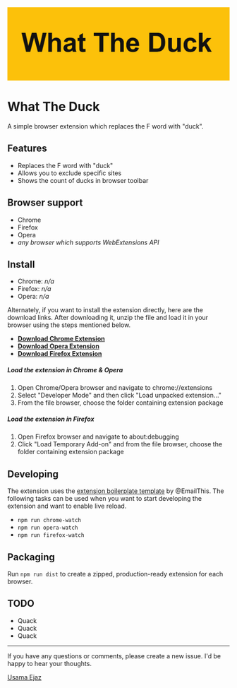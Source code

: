<img src="./resources/what-the-duck.png"/>

# What The Duck
A simple browser extension which replaces the F word with "duck".  

## Features
- Replaces the F word with "duck" 
- Allows you to exclude specific sites
- Shows the count of ducks in browser toolbar

## Browser support
- Chrome
- Firefox
- Opera
- *any browser which supports WebExtensions API*

## Install
- Chrome: *n/a*
- Firefox: *n/a*
- Opera: *n/a*

Alternately, if you want to install the extension directly, here are the download links. After downloading it, unzip the file and load it in your browser using the steps mentioned below.
 - [**Download Chrome Extension**](https://github.com/usamaejaz/what-the-duck/releases/download/v1.0/chrome.zip)
 - [**Download Opera Extension**](https://github.com/usamaejaz/what-the-duck/releases/download/v1.0/opera.zip)
 - [**Download Firefox Extension**](https://github.com/usamaejaz/what-the-duck/releases/download/v1.0/firefox.zip)


##### Load the extension in Chrome & Opera
1. Open Chrome/Opera browser and navigate to chrome://extensions
2. Select "Developer Mode" and then click "Load unpacked extension..."
3. From the file browser, choose the folder containing extension package


##### Load the extension in Firefox
1. Open Firefox browser and navigate to about:debugging
2. Click "Load Temporary Add-on" and from the file browser, choose the folder containing extension package


## Developing
The extension uses the [extension boilerplate template](https://github.com/EmailThis/extension-boilerplate) by @EmailThis.
The following tasks can be used when you want to start developing the extension and want to enable live reload. 

- `npm run chrome-watch`
- `npm run opera-watch`
- `npm run firefox-watch`


## Packaging
Run `npm run dist` to create a zipped, production-ready extension for each browser.


## TODO
- Quack
- Quack
- Quack


-----------

If you have any questions or comments, please create a new issue. I'd be happy to hear your thoughts.

[Usama Ejaz](https://usamaejaz.com)
